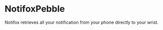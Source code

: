 NotifoxPebble
=============

Notifox retrieves all your notification from your phone directly to your wrist.
